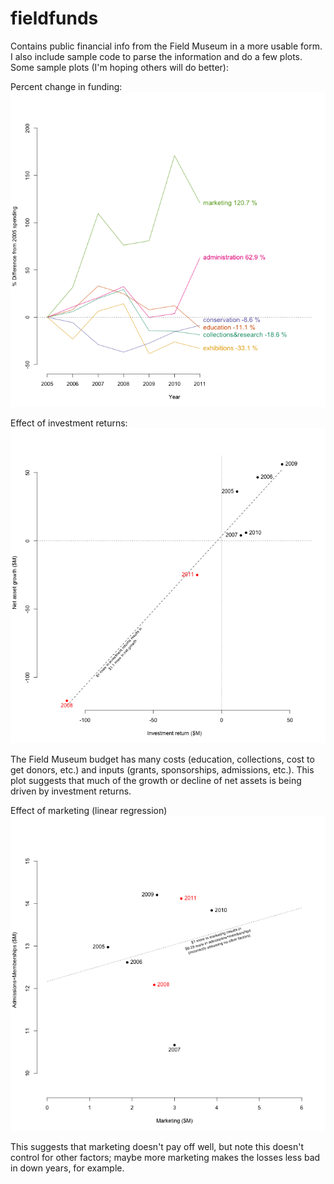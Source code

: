 fieldfunds
==========

Contains public financial info from the Field Museum in a more usable form. I also include sample code to parse the information and do a few plots. Some sample plots (I'm hoping others will do better):

Percent change in funding:
[![Percent change in funding](https://github.com/bomeara/fieldfunds/blob/master/PercentSpendingChange.png?raw=true)](#percentchange)

Effect of investment returns:
[![Investment returns](https://github.com/bomeara/fieldfunds/blob/master/AssetsVsInvestment.png?raw=true)](#investment)

The Field Museum budget has many costs (education, collections, cost to get donors, etc.) and inputs (grants, sponsorships, admissions, etc.). This plot suggests that much of the growth or decline of net assets is being driven by investment returns.


Effect of marketing (linear regression)
[![Marketing impact](https://github.com/bomeara/fieldfunds/blob/master/MarketingImpact.png?raw=true)](#marketing)

This suggests that marketing doesn't pay off well, but note this doesn't control for other factors; maybe more marketing makes the losses less bad in down years, for example.

